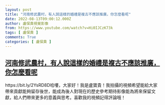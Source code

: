 ```yaml
---
layout: post
title: "河南修武農村，有人說這樣的婚禮是複古不應該推廣，你怎麼看呢"
date: 2022-08-13T09:00:12.000Z
author: 盧保貴視覺影像
from: https://www.youtube.com/watch?v=Hi0IJCzK73k
tags: [ 盧保貴 ]
comments: True
categories: [ 盧保貴 ]
---
```

<!--1660381212000-->
[河南修武農村，有人說這樣的婚禮是複古不應該推廣，你怎麼看呢](https://www.youtube.com/watch?v=Hi0IJCzK73k)
------

<div>
https://bit.ly/2YsRD8D哈嘍，大家好！我是盧寶貴！我拍攝的視頻希望能給大家帶來貢獻能夠留存後世，能成為後人對現在的歷史參考期待影像能為將來保留文獻，給人們帶來更多的意義與思考。喜歡我的視頻記得評論哦！
</div>
